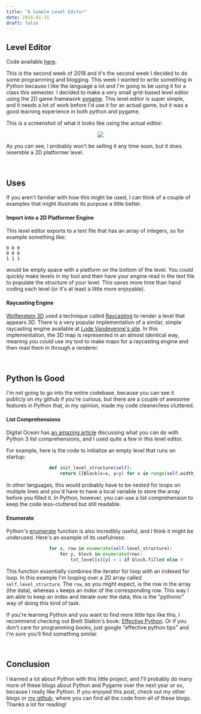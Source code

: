 ```yaml
---
title: "A Simple Level Editor"
date: 2018-01-15
draft: false
---
```


Level Editor
------------
Code available [here](https://github.com/aowens-21/grid-level-editor).  

This is the second week of 2018 and it's the second week I decided to do some programming
and blogging. This week I wanted to write something in Python because I like the language a lot
and I'm going to be using it for a class this semester.  I decided to make a very small grid-based level editor using the 2D game framework [pygame](https://pygame.org/). This level editor is super simple, and it needs a lot of work before I'd use it for an actual game, but it was a good learning experience in both python and pygame.

This is a screenshot of what it looks like using the actual editor:  

<p align="center">
  <img src="/img/level-editor-screenshot.png">
</p>

As you can see, I probably won't be selling it any time soon, but it does resemble a 2D platformer level.

<br/>

Uses
----
If you aren't familiar with how this might be used, I can think of a couple of examples that might illustrate its purpose a little better.

#### Import into a 2D Platformer Engine
This level editor exports to a text file that has an array of integers, so for example something like:  

```
0 0 0  
0 0 0  
1 1 1  
```

would be empty space with a platform on the bottom of the level. You could quickly make levels in my tool and then have your engine read in the text file to populate the structure of your level. This saves more time than hand coding each level (or it's at least a little more enjoyable).

#### Raycasting Engine
[Wolfenstein 3D](https://en.wikipedia.org/wiki/Wolfenstein_3D) used a technique called [Raycasting](https://en.wikipedia.org/wiki/Ray_casting) to render a level that appears 3D. There is a very popular implementation of a similar, simple raycasting engine available at [Lode Vandevenne's site](http://lodev.org/cgtutor/raycasting.html). In this implementation, the 3D map is represented in an almost identical way, meaning you could use my tool to make maps for a raycasting engine and then read them in through a renderer.

<br/>

Python Is Good
--------------
I'm not going to go into the entire codebase, because you can see it publicly on my github if you're curious, but there are a couple of awesome features in Python that, in my opinion, made my code cleaner/less cluttered.

#### List Comprehensions
Digital Ocean has [an amazing article](https://www.digitalocean.com/community/tutorials/understanding-list-comprehensions-in-python-3) discussing what you can do with Python 3 list comprehensions, and I used quite a few in this level editor.  

For example, here is the code to initialize an empty level that runs on startup:

```python
                def init_level_structure(self):
                    return [[Block(x=x, y=y) for x in range(self.width_in_blocks)] for y in range(self.height_in_blocks)]
```

In other languages, this would probably have to be nested for loops on multiple lines and you'd have to have a local variable to store the array before you filled it. In Python, however, you can use a list comprehension to keep the code less-cluttered but still readable.

#### Enumerate
Python's [enumerate](https://docs.python.org/2/library/functions.html#enumerate) function is also incredibly useful, and I think it might be underused. Here's an example of its usefulness:

```python
                for x, row in enumerate(self.level_structure):
                    for y, block in enumerate(row):
                        txt_level[x][y] = 1 if block.filled else 0
```

This function essentially combines the iterator for loop with an indexed for loop. In this example I'm looping over a 2D array called `self.level_structure`. The `row`, as you might expect, is the row in the array (the data), whereas `x` keeps an index of the corresponding row. This way I am able to keep an index and iterate over the data; this is the "pythonic" way of doing this kind of task.

If you're learning Python and you want to find more little tips like this, I recommend checking out Brett Slatkin's book: [Effective Python](https://effectivepython.com/). Or if you don't care for programming books, just google "effective python tips" and I'm sure you'll find something similar.

<br/>

Conclusion
----------
I learned a lot about Python with this little project, and I'll probably do many more of these blogs about Python and Pygame over the next year or so, because I really like Python. If you enjoyed this post, check out my other blogs or [my github](https://github.com/aowens-21), where you can find all the code from all of these blogs. Thanks a lot for reading!
